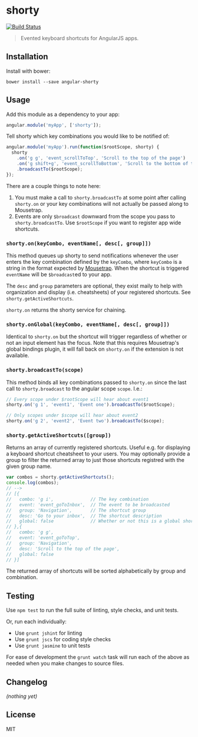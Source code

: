 
# shorty

[![Build Status](https://secure.travis-ci.org/jtrussell/angular-shorty.png?branch=master)](https://travis-ci.org/jtrussell/angular-shorty)

> Evented keyboard shortcuts for AngularJS apps.


## Installation

Install with bower:

```
bower install --save angular-shorty
```


## Usage

Add this module as a dependency to your app:

```javascript
angular.module('myApp', ['shorty']);
```

Tell shorty which key combinations you would like to be notified of:

```javascript
angular.module('myApp').run(function($rootScope, shorty) {
  shorty
    .on('g g', 'event_scrollToTop', 'Scroll to the top of the page')
    .on('g shift+g', 'event_scrollToBottom', 'Scroll to the bottom of the page')
    .broadcastTo($rootScope);
});
```

There are a couple things to note here:

1. You must make a call to `shorty.broadcastTo` at some point after calling
   `shorty.on` or your key combinations will not actually be passed along to
   Mousetrap.
2. Events are only `$broadcast` downward from the scope you pass to
   `shorty.broadcastTo`. Use `$rootScope` if you want to register app wide
   shortcuts.


### `shorty.on(keyCombo, eventName[, desc[, group]])`

This method queues up shorty to send notifications whenever the user
enters the key combination defined by the `keyCombo`, where `keyCombo` is a
string in the format expected by [Mousetrap][mousetrap]. When the shortcut is
triggered `eventName` will be `$broadcast`ed to your app.

The `desc` and `group` parameters are optional, they exist maily to help with
organization and display (i.e. cheatsheets) of your registered shortcuts. See
`shorty.getActiveShortcuts`.

`shorty.on` returns the shorty service for chaining.

### `shorty.onGlobal(keyCombo, eventName[, desc[, group]])`

Identical to `shorty.on` but the shortcut will trigger regardless of whether or
not an input element has the focus. Note that this requires Mousetrap's global
bindings plugin, it will fall back on `shorty.on` if the extension is not
available.

### `shorty.broadcastTo(scope)`

This method binds all key combinations passed to `shorty.on` since the last call
to `shorty.broadcast` to the angular scope `scope`. I.e.:

```javascript
// Every scope under $rootScope will hear about event1
shorty.on('g 1', 'event1', 'Event one').broadcastTo($rootScope);

// Only scopes under $scope will hear about event2
shorty.on('g 2', 'event2', 'Event two').broadcastTo($scope);
```

### `shorty.getActiveShortcuts([group])`

Returns an array of currently registered shortcuts. Useful e.g. for displaying a
keyboard shortcut cheatsheet to your users. You may optionally provide a group
to filter the returned array to just those shortcuts registred with the given
group name.

```javascript
var combos = shorty.getActiveShortcuts();
console.log(combos);
// -->
// [{
//   combo: 'g i',              // The key combination
//   event: 'event_goToInbox',  // The event to be broadcasted
//   group: 'Navigation',       // The shortcut group
//   desc: 'Go to your inbox',  // The shortcut description
//   global: false              // Whether or not this is a global shortcut
// },{
//   combo: 'g g',
//   event: 'event_goToTop',
//   group: 'Navigation',
//   desc: 'Scroll to the top of the page',
//   global: false
// }]
```

The returned array of shortcuts will be sorted alphabetically by group and
combination.


## Testing

Use `npm test` to run the full suite of linting, style checks, and unit tests.

Or, run each individually:

- Use `grunt jshint` for linting
- Use `grunt jscs` for coding style checks
- Use `grunt jasmine` to unit tests

For ease of development the `grunt watch` task will run each of the above as
needed when you make changes to source files.


## Changelog

*(nothing yet)*


## License

MIT

[mousetrap]: https://craig.is/killing/mice
